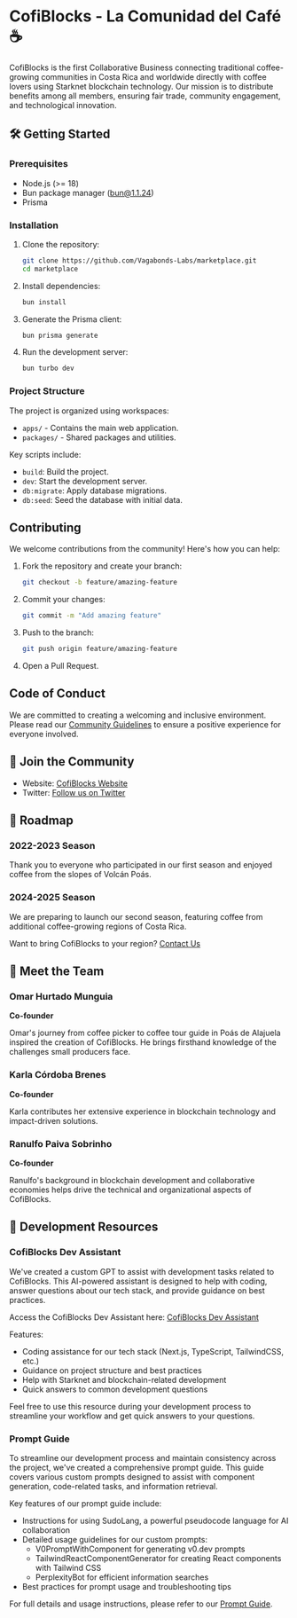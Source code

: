# CofiBlocks - La Comunidad del Café ☕️

CofiBlocks is the first Collaborative Business connecting traditional coffee-growing communities in Costa Rica and worldwide directly with coffee lovers using Starknet blockchain technology. Our mission is to distribute benefits among all members, ensuring fair trade, community engagement, and technological innovation.

## 🛠️ Getting Started

### Prerequisites
- Node.js (>= 18)
- Bun package manager (bun@1.1.24)
- Prisma

### Installation

1. Clone the repository:
   ```bash
   git clone https://github.com/Vagabonds-Labs/marketplace.git
   cd marketplace
   ```

2. Install dependencies:
   ```bash
   bun install
   ```

3. Generate the Prisma client:
   ```bash
   bun prisma generate
   ```

4. Run the development server:
   ```bash
   bun turbo dev
   ```

### Project Structure

The project is organized using workspaces:

- `apps/` - Contains the main web application.
- `packages/` - Shared packages and utilities.

Key scripts include:

- `build`: Build the project.
- `dev`: Start the development server.
- `db:migrate`: Apply database migrations.
- `db:seed`: Seed the database with initial data.

## Contributing

We welcome contributions from the community! Here's how you can help:

1. Fork the repository and create your branch:
   ```bash
   git checkout -b feature/amazing-feature
   ```

2. Commit your changes:
   ```bash
   git commit -m "Add amazing feature"
   ```

3. Push to the branch:
   ```bash
   git push origin feature/amazing-feature
   ```

4. Open a Pull Request.

## Code of Conduct

We are committed to creating a welcoming and inclusive environment. Please read our [Community Guidelines](COMMUNITY_GUIDELINES.md) to ensure a positive experience for everyone involved.

## 🎉 Join the Community

- Website: [CofiBlocks Website](https://cofiblocks.com)
- Twitter: [Follow us on Twitter](https://twitter.com/cofiblocks)

## 🚀 Roadmap

### 2022-2023 Season
Thank you to everyone who participated in our first season and enjoyed coffee from the slopes of Volcán Poás.

### 2024-2025 Season
We are preparing to launch our second season, featuring coffee from additional coffee-growing regions of Costa Rica.

Want to bring CofiBlocks to your region? [Contact Us](mailto:info@cofiblocks.com)

## 👥 Meet the Team

### Omar Hurtado Munguia
**Co-founder**

Omar's journey from coffee picker to coffee tour guide in Poás de Alajuela inspired the creation of CofiBlocks. He brings firsthand knowledge of the challenges small producers face.

### Karla Córdoba Brenes
**Co-founder**

Karla contributes her extensive experience in blockchain technology and impact-driven solutions.

### Ranulfo Paiva Sobrinho
**Co-founder**

Ranulfo's background in blockchain development and collaborative economies helps drive the technical and organizational aspects of CofiBlocks.

## 🤖 Development Resources

### CofiBlocks Dev Assistant

We've created a custom GPT to assist with development tasks related to CofiBlocks. This AI-powered assistant is designed to help with coding, answer questions about our tech stack, and provide guidance on best practices.

Access the CofiBlocks Dev Assistant here: [CofiBlocks Dev Assistant](https://chatgpt.com/g/g-JIRAV36d5-cofiblocks-dev-assistant)

Features:
- Coding assistance for our tech stack (Next.js, TypeScript, TailwindCSS, etc.)
- Guidance on project structure and best practices
- Help with Starknet and blockchain-related development
- Quick answers to common development questions

Feel free to use this resource during your development process to streamline your workflow and get quick answers to your questions.


### Prompt Guide

To streamline our development process and maintain consistency across the project, we've created a comprehensive prompt guide. This guide covers various custom prompts designed to assist with component generation, code-related tasks, and information retrieval.

Key features of our prompt guide include:

- Instructions for using SudoLang, a powerful pseudocode language for AI collaboration
- Detailed usage guidelines for our custom prompts:
  - V0PromptWithComponent for generating v0.dev prompts
  - TailwindReactComponentGenerator for creating React components with Tailwind CSS
  - PerplexityBot for efficient information searches
- Best practices for prompt usage and troubleshooting tips

For full details and usage instructions, please refer to our [Prompt Guide](docs/prompt-guide.md).

